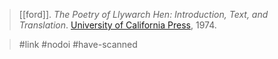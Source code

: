 > [[ford]]. *The Poetry of Llywarch Hen: Introduction, Text, and Translation*. [University of California Press](university-of-california-press.md), 1974.

> #link #nodoi #have-scanned